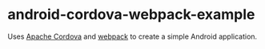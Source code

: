 # android-cordova-webpack-example

Uses [Apache Cordova][cordova] and [webpack][webpack] to create a simple Android
application.

[cordova]: https://cordova.apache.org/
[webpack]: https://webpack.js.org/
